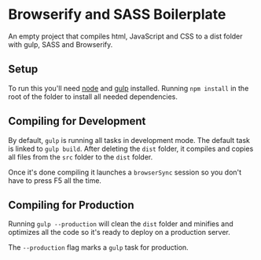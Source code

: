 Browserify and SASS Boilerplate
===============================

An empty project that compiles html, JavaScript and CSS to a dist folder with
gulp, SASS and Browserify.



Setup
-----
To run this you'll need [node](https://nodejs.org/) and [gulp](http://gulpjs.com/) installed.
Running `npm install` in the root of the folder to install all needed dependencies.



Compiling for Development
-------------------------
By default, `gulp` is running all tasks in development mode. The default task is
linked to `gulp build`. After deleting the `dist` folder, it compiles and copies
all files from the `src` folder to the `dist` folder.

Once it's done compiling it launches a `browserSync` session so you don't have to
press F5 all the time.



Compiling for Production
------------------------
Running `gulp --production` will clean the `dist` folder and minifies
and optimizes all the code so it's ready to deploy on a production server.

The `--production` flag marks a `gulp` task for production.